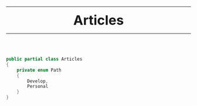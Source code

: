 <hr> <!-- Header -->
<div align="center" style="font-weight: bold; font-size: 36px;">
    <span>Articles</span>
</div>
<hr>
<br>
<br>

```cs
public partial class Articles
{
    private enum Path
    {
        Develop,
        Personal
    }
}
```
